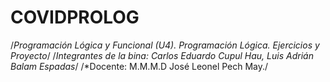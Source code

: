 # COVIDPROLOG
/*Programación Lógica y Funcional (U4). Programación Lógica. Ejercicios y Proyecto*/
/*Integrantes de la bina: Carlos Eduardo Cupul Hau, Luis Adrián Balam Espadas*/
/*Docente: M.M.M.D José Leonel Pech May./